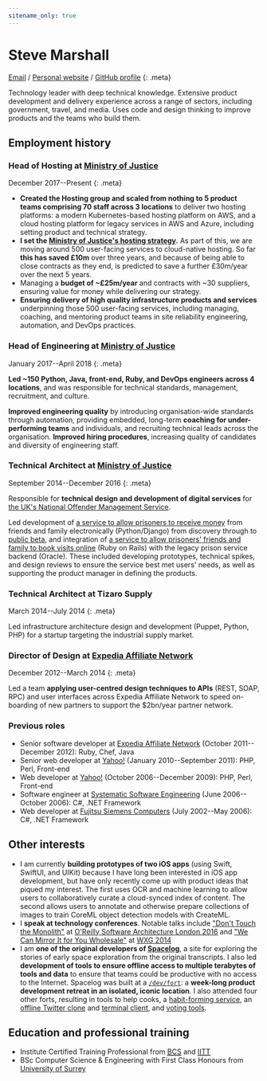 ```yaml
---
sitename_only: true
---
```

# Steve Marshall

[Email](mailto:cv@nascentguruism.com)<span> / </span>
[Personal website](http://stevemarshall.com/)<span> / </span>
[GitHub profile](http://github.com/SteveMarshall)
{: .meta}

Technology leader with deep technical knowledge. Extensive product
development and delivery experience across a range of
sectors, including government, travel, and media. Uses code and design
thinking to improve products and the teams who build them.

## Employment history

### Head of Hosting at [Ministry of Justice](https://www.gov.uk/government/organisations/ministry-of-justice)

<span><time datetime="2017-12-01">December 2017</time>--Present</span>
{: .meta}

- **Created the Hosting group and scaled from nothing to 5 product
  teams comprising 70 staff across 3 locations** to deliver two hosting
  platforms: a modern Kubernetes-based hosting platform on AWS, and a
  cloud hosting platform for legacy services in AWS and Azure,
  including setting product and technical strategy.
- **I set the [Ministry of Justice's hosting
  strategy](https://mojdigital.blog.gov.uk/2018/10/15/how-were-making-our-hosting-simpler-more-cost-effective-and-more-modern/).**
  As part of this, we are moving around 500 user-facing services to
  cloud-native hosting. So far **this has saved £10m** over three years,
  and because of being able to close contracts as they end, is predicted to
  save a further £30m/year over the next 5 years.
- Managing a **budget of ~£25m/year** and contracts with ~30 suppliers,
  ensuring value for money while delivering our strategy.
- **Ensuring delivery of high quality infrastructure products and services**
  underpinning those 500 user-facing services, including managing,
  coaching, and mentoring product teams in site reliability engineering,
  automation, and DevOps practices.

### Head of Engineering at [Ministry of Justice](https://www.gov.uk/government/organisations/ministry-of-justice)

<span><time datetime="2017-01-01">January
2017</time>--<time datetime="2018-04-25">April 2018</time></span>
{: .meta}

**Led ~150 Python, Java, front-end, Ruby, and DevOps engineers
across 4 locations**, and was responsible for technical standards,
management, recruitment, and culture.

**Improved engineering quality** by introducing organisation-wide
standards through automation, providing embedded, long-term **coaching
for under-performing teams** and individuals, and recruiting technical
leads across the organisation. **Improved hiring procedures**,
increasing quality of candidates and diversity of engineering staff.

### Technical Architect at [Ministry of Justice](https://www.gov.uk/government/organisations/ministry-of-justice)

<span><time datetime="2014-09-29">September
2014</time>--<time datetime="2016-12-31">December 2016</time></span>
{: .meta}

Responsible for **technical design and development of digital
services** for [the UK's National Offender Management
Service](https://www.gov.uk/government/organisations/national-offender-management-service).

Led development of [a service to allow prisoners to receive
money](https://www.gov.uk/send-prisoner-money) from friends and family
electronically (Python/Django) from discovery through to [public
beta](https://www.gov.uk/service-manual/agile-delivery/how-the-beta-phase-works),
and integration of [a service to allow prisoners' friends and family to
book visits online](https://www.gov.uk/prison-visits) (Ruby on Rails)
with the legacy prison service backend (Oracle). These included
developing prototypes, technical spikes, and design reviews to ensure
the service best met users' needs, as well as supporting the product
manager in defining the products.

### Technical Architect at Tizaro Supply

<span><time datetime="2014-03-31">March
2014</time>--<time datetime="2014-06-30">July 2014</time></span>
{: .meta}

Led infrastructure architecture design and development (Puppet, Python,
PHP) for a startup targeting the industrial supply market.

### Director of Design at [Expedia Affiliate Network](http://expediaaffiliate.com/)

<span><time datetime="2012-12-07">December
2012</time>--<time datetime="2014-03-14">March 2014</time></span>
{: .meta}

Led a team **applying user-centred design techniques to APIs** (REST, SOAP,
RPC) and user interfaces across Expedia Affiliate Network to speed
on-boarding of new partners to support the $2bn/year partner
network.

<div markdown="1" style="page-break-inside: avoid;">

### Previous roles

- Senior software developer at [Expedia Affiliate Network](http://expediaaffiliate.com/) (<time datetime="2011-10-17">October
2011</time>--<time datetime="2012-12-07">December 2012</time>): Ruby, Chef, Java
- Senior web developer at [Yahoo!](http://yahoo.com/) (<time datetime="2010-01-01">January
2010</time>--<time datetime="2011-09-21">September 2011</time>): PHP, Perl, Front-end
- Web developer at [Yahoo!](http://yahoo.com/) (<time datetime="2006-10-30">October
2006</time>--<time datetime="2009-12-31">December 2009</time>): PHP, Perl, Front-end
- Software engineer at [Systematic Software Engineering](http://www.systematic.com/) (<time datetime="2006-06-05">June 2006</time>--<time
datetime="2006-10-23">October 2006</time>): C#, .NET Framework
- Web developer at [Fujitsu Siemens Computers](http://en.wikipedia.org/wiki/Fujitsu_Siemens_Computers) (<time datetime="2002-07-15">July 2002</time>--<time
datetime="2006-05-26">May 2006</time>): C#, .NET Framework

</div>

## Other interests

- I am currently **building prototypes of two iOS apps** (using Swift,
  SwiftUI, and UIKit) because I have long been interested in iOS app
  development, but have only recently come up with product ideas that
  piqued my interest. The first uses OCR and machine learning to allow
  users to collaboratively curate a cloud-synced index of content.
  The second allows users to annotate and otherwise prepare collections
  of images to train CoreML object detection models with CreateML.
- I **speak at technology conferences**. Notable
  talks include ["Don't Touch the
  Monolith"](https://www.youtube.com/watch?v=47vCm9FA1Lg) at [O'Reilly
  Software Architecture London
  2016](https://conferences.oreilly.com/software-architecture) and ["We
  Can Mirror It for You Wholesale"](https://vimeo.com/108353428) at
  [WXG 2014](https://wxg.co.uk)
- I am **one of the original developers of [Spacelog](http://spacelog.org/)**,
  a site for exploring the stories of early space exploration from the
  original transcripts. I also led **development
  of tools to ensure offline access to multiple terabytes of tools and
  data** to ensure that teams could be productive
  with no access to the Internet. Spacelog was built at a
  [`/dev/fort`](http://devfort.com/): a **week-long product development
  retreat in an isolated, iconic location**. I also attended four other
  forts, resulting in tools to help cooks, a
  [habit-forming service](https://github.com/devfort/behabitual-static),
  an [offline Twitter clone](https://github.com/devfort/bugle) and
  [terminal client](https://github.com/devfort/conch), and
  [voting tools](https://github.com/devfort/turnout-election-schemes).

## Education and professional training

- Institute Certified Training Professional from [<abbr title="British Computer Society">BCS</abbr>](http://bcs.org/) and [<abbr title="Institute for IT Trainers">IITT</abbr>](http://iitt.org.uk)
- BSc Computer Science & Engineering with First Class Honours from [University of Surrey](http://surrey.ac.uk/)

